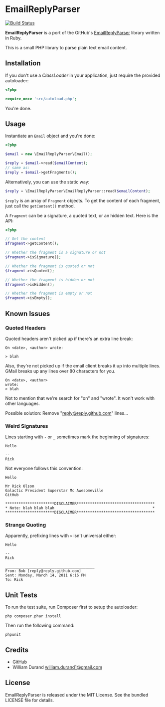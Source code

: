 EmailReplyParser
================

[![Build Status](https://secure.travis-ci.org/willdurand/EmailReplyParser.png)](http://travis-ci.org/willdurand/EmailReplyParser)

**EmailReplyParser** is a port of the GitHub's [EmailReplyParser](http://github.com/github/email_reply_parser)
library written in Ruby.

This is a small PHP library to parse plain text email content.


Installation
------------

If you don't use a _ClassLoader_ in your application, just require the provided
autoloader:

``` php
<?php

require_once 'src/autoload.php';
```

You're done.


Usage
-----

Instantiate an `Email` object and you're done:

``` php
<?php

$email = new \EmailReplyParser\Email();

$reply = $email->read($emailContent);
// same as:
$reply = $email->getFragments();
```

Alternatively, you can use the static way:

``` php
$reply = \EmailReplyParser\EmailReplyParser::read($emailContent);
```

`$reply` is an array of `Fragment` objects. To get the content of each fragment,
just call the `getContent()` method.

A `Fragment` can be a signature, a quoted text, or an hidden text.
Here is the API:

``` php
<?php

// Get the content
$fragment->getContent();

// Whether the fragment is a signature or not
$fragment->isSignature();

// Whether the fragment is quoted or not
$fragment->isQuoted();

// Whether the fragment is hidden or not
$fragment->isHidden();

// Whether the fragment is empty or not
$fragment->isEmpty();
```


Known Issues
------------

### Quoted Headers

Quoted headers aren't picked up if there's an extra line break:

    On <date>, <author> wrote:

    > blah

Also, they're not picked up if the email client breaks it up into
multiple lines.  GMail breaks up any lines over 80 characters for you.

    On <date>, <author>
    wrote:
    > blah

Not to mention that we're search for "on" and "wrote".  It won't work
with other languages.

Possible solution: Remove "reply@reply.github.com" lines...

### Weird Signatures

Lines starting with `-` or `_` sometimes mark the beginning of
signatures:

    Hello

    --
    Rick

Not everyone follows this convention:

    Hello

    Mr Rick Olson
    Galactic President Superstar Mc Awesomeville
    GitHub

    **********************DISCLAIMER***********************************
    * Note: blah blah blah                                            *
    **********************DISCLAIMER***********************************



### Strange Quoting

Apparently, prefixing lines with `>` isn't universal either:

    Hello

    --
    Rick

    ________________________________________
    From: Bob [reply@reply.github.com]
    Sent: Monday, March 14, 2011 6:16 PM
    To: Rick


Unit Tests
----------

To run the test suite, run Composer first to setup the autoloader:

```
php composer.phar install
```

Then run the following command:

```
phpunit
```


Credits
-------

* GitHub
* William Durand <william.durand1@gmail.com>


License
-------

EmailReplyParser is released under the MIT License.
See the bundled LICENSE file for details.

